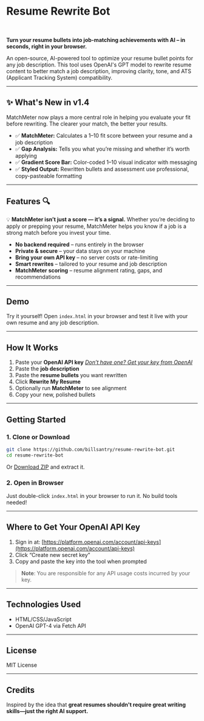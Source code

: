 
# Resume Rewrite Bot

 

**Turn your resume bullets into job-matching achievements with AI – in seconds, right in your browser.**

An open-source, AI-powered tool to optimize your resume bullet points for any job description. This tool uses OpenAI's GPT model to rewrite resume content to better match a job description, improving clarity, tone, and ATS (Applicant Tracking System) compatibility.

---

## ✨ What's New in v1.4

MatchMeter now plays a more central role in helping you evaluate your fit before rewriting. The clearer your match, the better your results.

- ✅ **MatchMeter:** Calculates a 1–10 fit score between your resume and a job description
- ✅ **Gap Analysis:** Tells you what you’re missing and whether it’s worth applying
- ✅ **Gradient Score Bar:** Color-coded 1–10 visual indicator with messaging
- ✅ **Styled Output:** Rewritten bullets and assessment use professional, copy-pasteable formatting

---

## Features 🔍

💡 **MatchMeter isn’t just a score — it’s a signal.** Whether you’re deciding to apply or prepping your resume, MatchMeter helps you know if a job is a strong match before you invest your time.

- **No backend required** – runs entirely in the browser
- **Private & secure** – your data stays on your machine
- **Bring your own API key** – no server costs or rate-limiting
- **Smart rewrites** – tailored to your resume and job description
- **MatchMeter scoring** – resume alignment rating, gaps, and recommendations

---

## Demo



Try it yourself! Open `index.html` in your browser and test it live with your own resume and any job description.

---

## How It Works

1. Paste your **OpenAI API key**   [*Don’t have one? Get your key from OpenAI*](https://platform.openai.com/account/api-keys)
2. Paste the **job description**
3. Paste the **resume bullets** you want rewritten
4. Click **Rewrite My Resume**
5. Optionally run **MatchMeter** to see alignment
6. Copy your new, polished bullets

---

## Getting Started

### 1. Clone or Download

```bash
git clone https://github.com/billsantry/resume-rewrite-bot.git
cd resume-rewrite-bot
```

Or [Download ZIP](https://github.com/billsantry/resume-rewrite-bot/archive/refs/heads/main.zip) and extract it.

### 2. Open in Browser

Just double-click `index.html` in your browser to run it. No build tools needed!

---

## Where to Get Your OpenAI API Key

1. Sign in at: [https://platform.openai.com/account/api-keys](https://platform.openai.com/account/api-keys)
2. Click “Create new secret key”
3. Copy and paste the key into the tool when prompted

> **Note**: You are responsible for any API usage costs incurred by your key.

---

## Technologies Used

- HTML/CSS/JavaScript
- OpenAI GPT-4 via Fetch API

---

## License

MIT License

---

## Credits

Inspired by the idea that **great resumes shouldn't require great writing skills—just the right AI support.**
